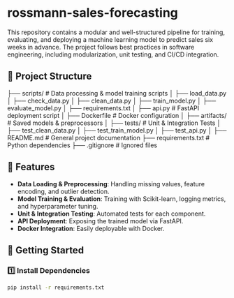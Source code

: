 # rossmann-sales-forecasting
This repository contains a modular and well-structured pipeline for training, evaluating, and deploying a machine learning model to predict sales six weeks in advance. The project follows best practices in software engineering, including modularization, unit testing, and CI/CD integration.

## 📂 Project Structure

├── scripts/ # Data processing & model training scripts │ ├── load_data.py │ ├── check_data.py │ ├── clean_data.py │ ├── train_model.py │ ├── evaluate_model.py │ ├── requirements.txt │ ├── api.py # FastAPI deployment script │ ├── Dockerfile # Docker configuration │ ├── artifacts/ # Saved models & preprocessors │ ├── tests/ # Unit & Integration Tests │ ├── test_clean_data.py │ ├── test_train_model.py │ ├── test_api.py │ ├── README.md # General project documentation ├── requirements.txt # Python dependencies ├── .gitignore # Ignored files


## 📜 Features

- **Data Loading & Preprocessing**: Handling missing values, feature encoding, and outlier detection.
- **Model Training & Evaluation**: Training with Scikit-learn, logging metrics, and hyperparameter tuning.
- **Unit & Integration Testing**: Automated tests for each component.
- **API Deployment**: Exposing the trained model via FastAPI.
- **Docker Integration**: Easily deployable with Docker.

## 🚀 Getting Started

### **1️⃣ Install Dependencies**
```bash
pip install -r requirements.txt